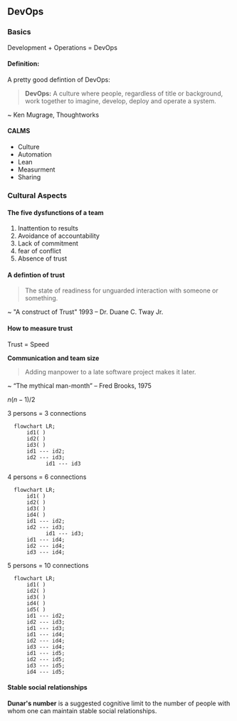 ## DevOps

### Basics

Development + Operations = DevOps

#### Definition:

A pretty good defintion of DevOps:

> **DevOps:** A culture where people, regardless of title or background, work together to imagine, develop, deploy and operate a system.

~ Ken Mugrage, Thoughtworks

#### CALMS

- Culture
- Automation
- Lean
- Measurment
- Sharing

### Cultural Aspects

#### The five dysfunctions of a team

1. Inattention to results
2. Avoidance of accountability
3. Lack of commitment
4. fear of conflict
5. Absence of trust

#### A defintion of trust

> The state of readiness for unguarded interaction with someone or something.

~ "A construct of Trust" 1993 – Dr. Duane C. Tway Jr. 

#### How to measure trust

Trust = Speed

**Communication and team size**

> Adding manpower to a late software project makes it later.

~ “The mythical man-month” – Fred Brooks, 1975

$n(n-1)/2$

3 persons = 3 connections
```mermaid
  flowchart LR;
      id1( )
      id2( )
      id3( )
      id1 --- id2;
      id2 --- id3;
			id1 --- id3
```

4 persons = 6 connections
```mermaid
  flowchart LR;
      id1( )
      id2( )
      id3( )
      id4( )
      id1 --- id2;
      id2 --- id3;
			id1 --- id3;
      id1 --- id4;
      id2 --- id4;
      id3 --- id4;
```

5 persons = 10 connections
```mermaid
  flowchart LR;
      id1( )
      id2( )
      id3( )
      id4( )
      id5( )
      id1 --- id2;
      id2 --- id3;
      id1 --- id3;
      id1 --- id4;
      id2 --- id4;
      id3 --- id4;
      id1 --- id5;
      id2 --- id5;
      id3 --- id5;
      id4 --- id5;
```

#### Stable social relationships

**Dunar's number** is a suggested cognitive limit to the number of people with whom one can maintain stable social relationships.
